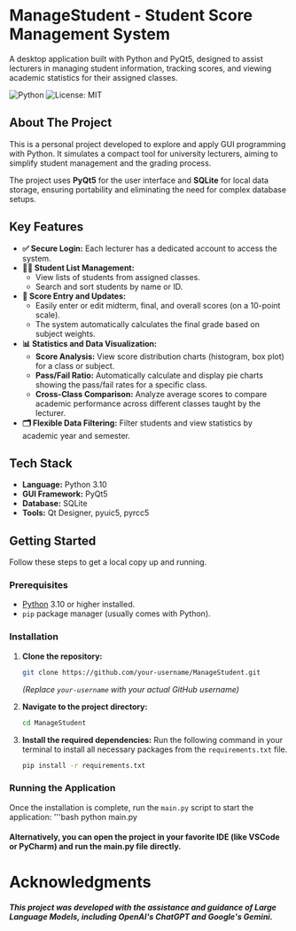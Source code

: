 # ManageStudent - Student Score Management System

A desktop application built with Python and PyQt5, designed to assist lecturers in managing student information, tracking scores, and viewing academic statistics for their assigned classes.

![Python](https://img.shields.io/badge/Python-3.10+-blue.svg)
![License: MIT](https://img.shields.io/badge/License-MIT-yellow.svg)

## About The Project

This is a personal project developed to explore and apply GUI programming with Python. It simulates a compact tool for university lecturers, aiming to simplify student management and the grading process.

The project uses **PyQt5** for the user interface and **SQLite** for local data storage, ensuring portability and eliminating the need for complex database setups.

## Key Features

-   **✅ Secure Login:** Each lecturer has a dedicated account to access the system.
-   **👨‍🎓 Student List Management:**
    -   View lists of students from assigned classes.
    -   Search and sort students by name or ID.
-   **📝 Score Entry and Updates:**
    -   Easily enter or edit midterm, final, and overall scores (on a 10-point scale).
    -   The system automatically calculates the final grade based on subject weights.
-   **📊 Statistics and Data Visualization:**
    -   **Score Analysis:** View score distribution charts (histogram, box plot) for a class or subject.
    -   **Pass/Fail Ratio:** Automatically calculate and display pie charts showing the pass/fail rates for a specific class.
    -   **Cross-Class Comparison:** Analyze average scores to compare academic performance across different classes taught by the lecturer.
-   **🗂️ Flexible Data Filtering:** Filter students and view statistics by academic year and semester.

## Tech Stack

-   **Language:** Python 3.10
-   **GUI Framework:** PyQt5
-   **Database:** SQLite
-   **Tools:** Qt Designer, pyuic5, pyrcc5

## Getting Started

Follow these steps to get a local copy up and running.

### Prerequisites

-   [Python](https://www.python.org/downloads/) 3.10 or higher installed.
-   `pip` package manager (usually comes with Python).

### Installation

1.  **Clone the repository:**
    ```bash
    git clone https://github.com/your-username/ManageStudent.git
    ```
    *(Replace `your-username` with your actual GitHub username)*

2.  **Navigate to the project directory:**
    ```bash
    cd ManageStudent
    ```

3.  **Install the required dependencies:**
    Run the following command in your terminal to install all necessary packages from the `requirements.txt` file.
    ```bash
    pip install -r requirements.txt
    ```

### Running the Application
Once the installation is complete, run the `main.py` script to start the application:
'''bash
python main.py

#### Alternatively, you can open the project in your favorite IDE (like VSCode or PyCharm) and run the main.py file directly.

# Acknowledgments
##### This project was developed with the assistance and guidance of Large Language Models, including OpenAI's ChatGPT and Google's Gemini.
```bash
